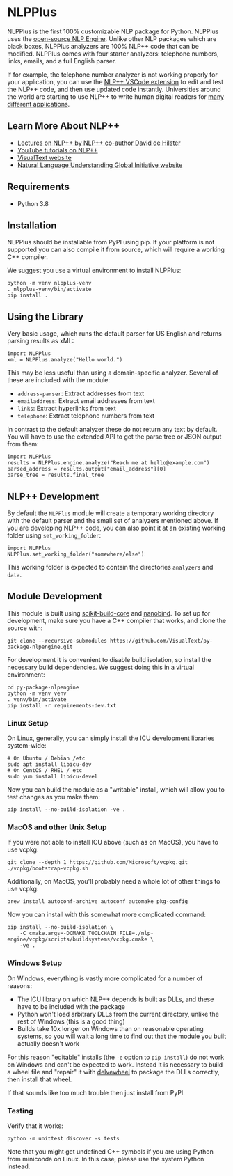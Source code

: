 # NLPPlus

NLPPlus is the first 100% customizable NLP package for Python. NLPPlus
uses the [open-source NLP Engine](https://github.com/VisualText/nlp-engine).
Unlike other NLP packages which are black boxes, NLPPlus analyzers are
100% NLP++ code that can be modified. NLPPlus comes with four starter
analyzers: telephone numbers, links, emails, and a full English parser.

If for example, the telephone number analyzer is not working properly for your
application, you can use the [NLP++ VSCode extension](http://vscode.visualtect.org)
to edit and test the NLP++ code, and then use updated code instantly. Universities
around the world are starting to use NLP++ to write human digital readers for
[many different applications](https://nluglob.org/category/projects/).

## Learn More About NLP++

* [Lectures on NLP++ by NLP++ co-author David de Hilster](http://talks.visualtext.org)
* [YouTube tutorials on NLP++](http://tutorials.visualtext.org)
* [VisualText website](http://visualtext.org)
* [Natural Language Understanding Global Initiative website](http://nluglob.org)
 
## Requirements 

* Python 3.8

## Installation

NLPPlus should be installable from PyPI using pip.  If your platform
is not supported you can also compile it from source, which will
require a working C++ compiler.

We suggest you use a virtual environment to install NLPPlus:

    python -m venv nlpplus-venv
    . nlpplus-venv/bin/activate
    pip install .

## Using the Library

Very basic usage, which runs the default parser for US English and
returns parsing results as xML:

    import NLPPlus
    xml = NLPPlus.analyze("Hello world.")

This may be less useful than using a domain-specific analyzer.
Several of these are included with the module:

- `address-parser`: Extract addresses from text
- `emailaddress`: Extract email addresses from text
- `links`: Extract hyperlinks from text
- `telephone`: Extract telephone numbers from text

In contrast to the default analyzer these do not return any text by
default.  You will have to use the extended API to get the parse tree
or JSON output from them:

    import NLPPlus
    results = NLPPlus.engine.analyze("Reach me at hello@example.com")
    parsed_address = results.output["email_address"][0]
    parse_tree = results.final_tree

## NLP++ Development

By default the `NLPPlus` module will create a temporary working
directory with the default parser and the small set of analyzers
mentioned above.  If you are developing NLP++ code, you can also point
it at an existing working folder using `set_working_folder`:

    import NLPPlus
    NLPPlus.set_working_folder("somewhere/else")

This working folder is expected to contain the directories `analyzers`
and `data`.

## Module Development

This module is built using
[scikit-build-core](https://scikit-build-core.readthedocs.io/en/latest/index.html)
and [nanobind](https://nanobind.readthedocs.io/en/latest/index.html).
To set up for development, make sure you have a C++ compiler that
works, and clone the source with:

    git clone --recursive-submodules https://github.com/VisualText/py-package-nlpengine.git

For development it is convenient to disable build isolation, so
install the necessary build dependencies.  We suggest doing this in a
virtual environment:

    cd py-package-nlpengine
    python -m venv venv
    . venv/bin/activate
    pip install -r requirements-dev.txt
    
### Linux Setup

On Linux, generally, you can simply install the ICU development
libraries system-wide:

    # On Ubuntu / Debian /etc
    sudo apt install libicu-dev
    # On CentOS / RHEL / etc
    sudo yum install libicu-devel
    
Now you can build the module as a "writable" install, which will allow
you to test changes as you make them:

    pip install --no-build-isolation -ve .

### MacOS and other Unix Setup

If you were not able to install ICU above (such as on MacOS), you have
to use vcpkg:

    git clone --depth 1 https://github.com/Microsoft/vcpkg.git
    ./vcpkg/bootstrap-vcpkg.sh

Additionally, on MacOS, you'll probably need a whole lot of other
things to use vcpkg:

    brew install autoconf-archive autoconf automake pkg-config

Now you can install with this somewhat more complicated command:

    pip install --no-build-isolation \
        -C cmake.args=-DCMAKE_TOOLCHAIN_FILE=./nlp-engine/vcpkg/scripts/buildsystems/vcpkg.cmake \
        -ve .

### Windows Setup

On Windows, everything is vastly more complicated for a number of
reasons:

- The ICU library on which NLP++ depends is built as DLLs, and these
  have to be included with the package
- Python won't load arbitrary DLLs from the current directory, unlike
  the rest of Windows (this is a good thing)
- Builds take 10x longer on Windows than on reasonable operating
  systems, so you will wait a long time to find out that the module
  you built actually doesn't work

For this reason "editable" installs (the `-e` option to `pip install`)
do not work on Windows and can't be expected to work.  Instead it is
necessary to build a wheel file and "repair" it with
[delvewheel](https://pypi.org/project/delvewheel/) to package the DLLs
correctly, then install that wheel.

If that sounds like too much trouble then just install from PyPI.

### Testing

Verify that it works:

    python -m unittest discover -s tests

Note that you might get undefined C++ symbols if you are using Python
from miniconda on Linux.  In this case, please use the system Python
instead.
